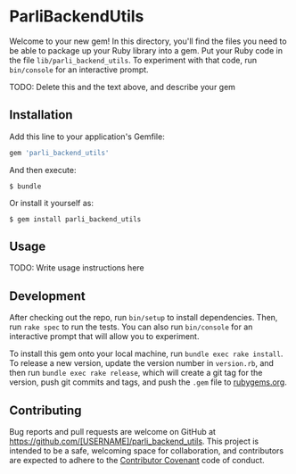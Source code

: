 # ParliBackendUtils

Welcome to your new gem! In this directory, you'll find the files you need to be able to package up your Ruby library into a gem. Put your Ruby code in the file `lib/parli_backend_utils`. To experiment with that code, run `bin/console` for an interactive prompt.

TODO: Delete this and the text above, and describe your gem

## Installation

Add this line to your application's Gemfile:

```ruby
gem 'parli_backend_utils'
```

And then execute:

    $ bundle

Or install it yourself as:

    $ gem install parli_backend_utils

## Usage

TODO: Write usage instructions here

## Development

After checking out the repo, run `bin/setup` to install dependencies. Then, run `rake spec` to run the tests. You can also run `bin/console` for an interactive prompt that will allow you to experiment.

To install this gem onto your local machine, run `bundle exec rake install`. To release a new version, update the version number in `version.rb`, and then run `bundle exec rake release`, which will create a git tag for the version, push git commits and tags, and push the `.gem` file to [rubygems.org](https://rubygems.org).

## Contributing

Bug reports and pull requests are welcome on GitHub at https://github.com/[USERNAME]/parli_backend_utils. This project is intended to be a safe, welcoming space for collaboration, and contributors are expected to adhere to the [Contributor Covenant](http://contributor-covenant.org) code of conduct.

